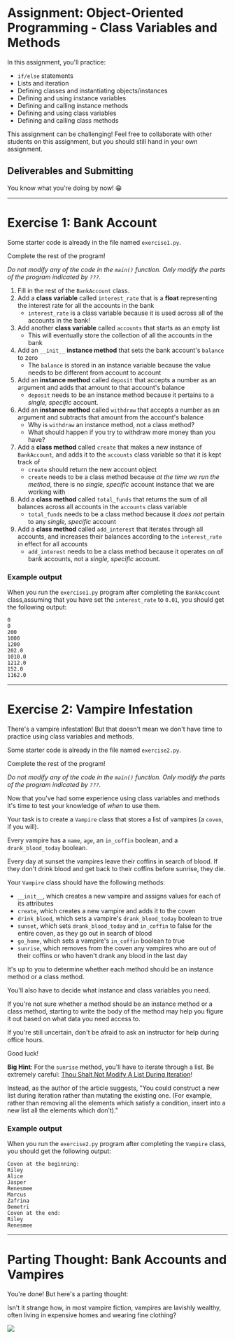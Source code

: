 # Assignment: Object-Oriented Programming - Class Variables and Methods

In this assignment, you'll practice:

* `if/else` statements
* Lists and iteration
* Defining classes and instantiating objects/instances
* Defining and using instance variables
* Defining and calling instance methods
* Defining and using class variables
* Defining and calling class methods

This assignment can be challenging! Feel free to collaborate with other students on this assignment, but you should still hand in your own assignment.

## Deliverables and Submitting

You know what you're doing by now! :grin:

---

# Exercise 1: Bank Account

Some starter code is already in the file named `exercise1.py`.

Complete the rest of the program!

*Do not modify any of the code in the `main()` function. Only modify the parts of the program indicated by `???`.*

1. Fill in the rest of the `BankAccount` class.
1. Add a **class variable** called `interest_rate` that is a **float** representing the interest rate for all the accounts in the bank
   * `interest_rate` is a class variable because it is used across all of the accounts in the bank!
1. Add another **class variable** called `accounts` that starts as an empty list
   * This will eventually store the collection of all the accounts in the bank
1. Add an `__init__` **instance method** that sets the bank account's `balance` to zero
   * The `balance` is stored in an instance variable because the value needs to be different from account to account
1. Add an **instance method** called `deposit` that accepts a number as an argument and adds that amount to that account's balance
   * `deposit` needs to be an instance method because it pertains to a *single, specific* account.
1. Add an **instance method** called `withdraw` that accepts a number as an argument and subtracts that amount from the account's balance
   * Why is `withdraw` an instance method, not a class method?
   * What should happen if you try to withdraw more money than you have?
1. Add a **class method** called `create` that makes a new instance of `BankAccount`, and adds it to the `accounts` class variable so that it is kept track of
   * `create` should return the new account object
   * `create` needs to be a class method because *at the time we run the method*, there is no *single, specific* account instance that we are working with
1. Add a **class method** called `total_funds` that returns the sum of all balances across all accounts in the `accounts` class variable
   * `total_funds` needs to be a class method because it *does not* pertain to any *single, specific* account
1. Add a **class method** called `add_interest` that iterates through all accounts, and increases their balances according to the `interest_rate` in effect for all accounts
   * `add_interest` needs to be a class method because it operates on _all_ bank accounts, not a _single, specific_ account.

### Example output

When you run the `exercise1.py` program after completing the `BankAccount` class,assuming that you have set the `interest_rate` to `0.01`, you should get the following output:

```
0
0
200
1000
1200
202.0
1010.0
1212.0
152.0
1162.0
```

---

# Exercise 2: Vampire Infestation

There's a vampire infestation! But that doesn't mean we don't have time to practice using class variables and methods.

Some starter code is already in the file named `exercise2.py`.

Complete the rest of the program!

*Do not modify any of the code in the `main()` function. Only modify the parts of the program indicated by `???`.*

Now that you've had some experience using class variables and methods it's time to test your knowledge of _when_ to use them.

Your task is to create a `Vampire` class that stores a list of vampires (a `coven`, if you will).

Every vampire has a `name`, `age`, an `in_coffin` boolean, and a `drank_blood_today` boolean.

Every day at sunset the vampires leave their coffins in search of blood. If they don't drink blood and get back to their coffins before sunrise, they die.

Your `Vampire` class should have the following methods:

* `__init__`, which creates a new vampire and assigns values for each of its attributes
* `create`, which creates a new vampire and adds it to the coven
* `drink_blood`, which sets a vampire's `drank_blood_today` boolean to true
* `sunset`, which sets `drank_blood_today` and `in_coffin` to false for the entire coven, as they go out in search of blood
* `go_home`, which sets a vampire's `in_coffin` boolean to true
* `sunrise`, which removes from the coven any vampires who are out of their coffins or who haven't drank any blood in the last day

It's up to you to determine whether each method should be an instance method or a class method.

You'll also have to decide what instance and class variables you need.

If you're not sure whether a method should be an instance method or a class method, starting to write the body of the method may help you figure it out based on what data you need access to.

If you're still uncertain, don't be afraid to ask an instructor for help during office hours.

Good luck!

**Big Hint**: For the `sunrise` method, you'll have to iterate through a list. Be extremely careful: [Thou Shalt Not Modify A List During Iteration](https://unspecified.wordpress.com/2009/02/12/thou-shalt-not-modify-a-list-during-iteration/)! 

Instead, as the author of the article suggests, "You could construct a new list during iteration rather than mutating the existing one. (For example, rather than removing all the elements which satisfy a condition, insert into a new list all the elements which don’t)."

### Example output

When you run the `exercise2.py` program after completing the `Vampire` class, you should get the following output:

```
Coven at the beginning:
Riley
Alice
Jasper
Renesmee
Marcus
Zafrina
Demetri
Coven at the end:
Riley
Renesmee
```

---

# Parting Thought: Bank Accounts and Vampires

You're done! But here's a parting thought:

Isn't it strange how, in most vampire fiction, vampires are lavishly wealthy, often living in expensive homes and wearing fine clothing?

![](https://media.giphy.com/media/Quauv5GIn3WR9OY7RS/source.gif)

